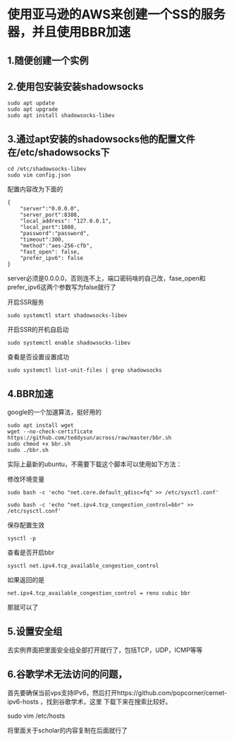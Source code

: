 # 使用亚马逊的AWS来创建一个SS的服务器，并且使用BBR加速

## 1.随便创建一个实例

## 2.使用包安装安装shadowsocks
```
sudo apt update
sudo apt upgrade
sudo apt install shadowsocks-libev
```

## 3.通过apt安装的shadowsocks他的配置文件在/etc/shadowsocks下
```
cd /etc/shadowsocks-libev
sudo vim config.json

```
配置内容改为下面的

```
{
    "server":"0.0.0.0",
    "server_port":8388,
    "local_address": "127.0.0.1",
    "local_port":1080,
    "password":"password",
    "timeout":300,
    "method":"aes-256-cfb",
    "fast_open": false,
    "prefer_ipv6": false
}

```
server必须是0.0.0.0，否则连不上，端口密码啥的自己改，fase_open和prefer_ipv6这两个参数写为false就行了

开启SSR服务
```
sudo systemctl start shadowsocks-libev
```

开启SSR的开机自启动
```
sudo systemctl enable shadowsocks-libev
```

查看是否设置设置成功

```
sudo systemctl list-unit-files | grep shadowsocks

```
## 4.BBR加速

google的一个加速算法，挺好用的
```
sudo apt install wget
wget --no-check-certificate https://github.com/teddysun/across/raw/master/bbr.sh
sudo chmod +x bbr.sh
sudo ./bbr.sh
```
实际上最新的ubuntu，不需要下载这个脚本可以使用如下方法：

修改环境变量
```
sudo bash -c 'echo "net.core.default_qdisc=fq" >> /etc/sysctl.conf'

sudo bash -c 'echo "net.ipv4.tcp_congestion_control=bbr" >> /etc/sysctl.conf'

```
保存配置生效
```
sysctl -p
```

查看是否开启bbr

```
sysctl net.ipv4.tcp_available_congestion_control
```
如果返回的是
```
net.ipv4.tcp_available_congestion_control = reno cubic bbr
```
那就可以了
## 5.设置安全组

去实例界面把里面安全组全部打开就行了，包括TCP，UDP，ICMP等等


## 6.谷歌学术无法访问的问题，

首先要确保当前vps支持IPv6，然后打开https://github.com/popcorner/cernet-ipv6-hosts ，找到谷歌学术，这里
下载下来在搜索比较好。

sudo vim /etc/hosts

将里面关于scholar的内容复制在后面就行了


